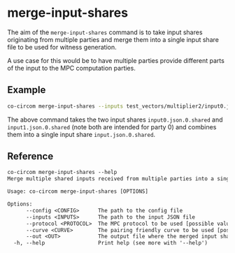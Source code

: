 # merge-input-shares

The aim of the `merge-input-shares` command is to take input shares originating from multiple parties and merge them into a single input share file to be used for witness generation.

A use case for this would be to have multiple parties provide different parts of the input to the MPC computation parties.

## Example

```bash
co-circom merge-input-shares --inputs test_vectors/multiplier2/input0.json.0.shared --inputs test_vectors/multiplier2/input1.json.0.shared --protocol REP3 --curve BN254 --out test_vectors/multiplier2/input.json.0.shared
```

The above command takes the two input shares `input0.json.0.shared` and `input1.json.0.shared` (note both are intended for party 0) and combines them into a single input share `input.json.0.shared`.

## Reference

```txt
co-circom merge-input-shares --help
Merge multiple shared inputs received from multiple parties into a single one

Usage: co-circom merge-input-shares [OPTIONS]

Options:
      --config <CONFIG>      The path to the config file
      --inputs <INPUTS>      The path to the input JSON file
      --protocol <PROTOCOL>  The MPC protocol to be used [possible values: REP3, SHAMIR]
      --curve <CURVE>        The pairing friendly curve to be used [possible values: BN254, BLS12-381]
      --out <OUT>            The output file where the merged input share is written to
  -h, --help                 Print help (see more with '--help')
```

